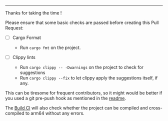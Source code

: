 ---

Thanks for taking the time !

Please ensure that some basic checks are passed before creating this Pull Request:

- [ ] Cargo Format
    - Run `cargo fmt` on the project.
    
- [ ] Clippy lints
    - Run `cargo clippy -- -Dwarnings` on the project to check for suggestions
    - Run `cargo clippy --fix` to let clippy apply the suggestions itself, if any.

This can be tiresome for frequent contributors, so it might would be better if
you used a git pre-push hook as mentioned in the [readme](readme.md#hacking).

The [Build CI](.github/workflow/buildci.yaml) will also check whether the project can be compiled and
cross-compiled to arm64 without any errors.
